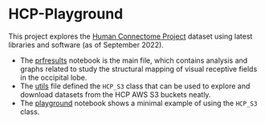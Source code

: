 # HCP-Playground

This project explores the [Human Connectome Project](http://www.humanconnectomeproject.org/data/) dataset using latest libraries and software (as of September 2022).

- The [prfresults](./prfresults.ipynb) notebook is the main file, which contains analysis and graphs related to study the structural mapping of visual receptive fields in the occipital lobe.
- The [utils](./utils.py) file defined the `HCP_S3` class that can be used to explore and download datasets from the HCP AWS S3 buckets neatly.
- The [playground](./playground.ipynb) notebook shows a minimal example of using the `HCP_S3` class.
